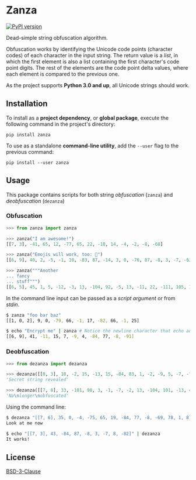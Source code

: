# Zanza

[![PyPI version](https://badge.fury.io/py/zanza.svg)](https://badge.fury.io/py/zanza)

Dead-simple string obfuscation algorithm.

Obfuscation works by identifying the Unicode code points (character codes) of
each character in the input string. The return value is a *list*, in which the
first element is also a list containing the first character's code point digits.
The rest of the elements are the code point delta values, where each element is
compared to the previous one.

As the project supports **Python 3.0 and up**, all Unicode strings should work.

## Installation

To install as a **project dependency**, or **global package**, execute the
following command in the project's directory:

    pip install zanza

To use as a standalone **command-line utility**, add the `--user` flag to the
previous command:

    pip install --user zanza

## Usage

This package contains scripts for both string _obfuscation_ (`zanza`) and
_deobfuscation_ (`dezanza`)

### Obfuscation

```python
>>> from zanza import zanza

>>> zanza("I am awesome!")
[[7, 3], -41, 65, 12, -77, 65, 22, -18, 14, -4, -2, -8, -68]

>>> zanza("Emojis will work, too: 💪")
[[6, 9], 40, 2, -5, -1, 10, -83, 87, -14, 3, 0, -76, 87, -8, 3, -7, -63, -12, 84, -5, 0, -53, -26, 65501]

>>> zanza("""Another
... fancy
... stuff""")
[[6, 5], 45, 1, 5, -12, -3, 13, -104, 92, -5, 13, -11, 22, -111, 105, 1, 1, -15, 0]
```

In the command line input can be passed as a *script argument* or from *stdin*.

```bash
$ zanza "foo bar baz"
[[1, 0, 2], 9, 0, -79, 66, -1, 17, -82, 66, -1, 25]

$ echo "Encrypt me" | zanza # Notice the newline character that echo adds
[[6, 9], 41, -11, 15, 7, -9, 4, -84, 77, -8, -91]
```

### Deobfuscation

```python
>>> from dezanza import dezanza

>>> dezanza([[8, 3], 18, -2, 15, -13, 15, -84, 83, 1, -2, -9, 5, -7, -71, 82, -13, 17, -17, -4, 11, -7, -1])
'Secret string revealed'

>>> dezanza([[7, 8], 33, -101, 98, 3, -1, -7, -2, 13, -104, 101, -13, 4, 15, -2, -16, -2, 19, -15, -1])
'No\nlonger\nobfuscated'
```

Using the command line:

```bash
$ dezanza "[[7, 6], 35, 0, -4, -75, 65, 19, -84, 77, -8, -69, 78, 1, 8]"
Look at me now

$ echo "[[7, 3], 43, -84, 87, -8, 3, -7, 8, -82]" | dezanza
It works!
```

## License

[BSD-3-Clause](https://opensource.org/licenses/BSD-3-Clause)

